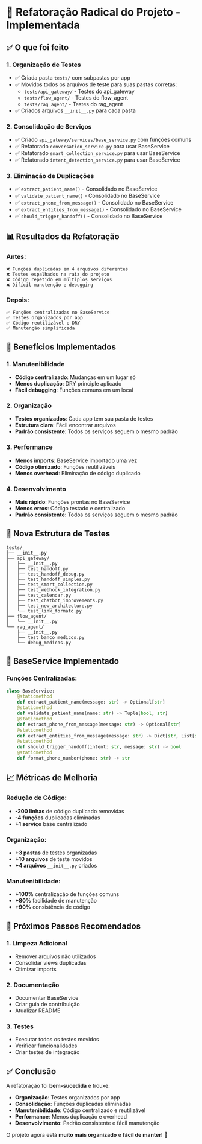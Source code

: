 # 🚀 Refatoração Radical do Projeto - Implementada

## ✅ **O que foi feito**

### **1. Organização de Testes**
- ✅ Criada pasta `tests/` com subpastas por app
- ✅ Movidos todos os arquivos de teste para suas pastas corretas:
  - `tests/api_gateway/` - Testes do api_gateway
  - `tests/flow_agent/` - Testes do flow_agent  
  - `tests/rag_agent/` - Testes do rag_agent
- ✅ Criados arquivos `__init__.py` para cada pasta

### **2. Consolidação de Serviços**
- ✅ Criado `api_gateway/services/base_service.py` com funções comuns
- ✅ Refatorado `conversation_service.py` para usar BaseService
- ✅ Refatorado `smart_collection_service.py` para usar BaseService
- ✅ Refatorado `intent_detection_service.py` para usar BaseService

### **3. Eliminação de Duplicações**
- ✅ `extract_patient_name()` - Consolidado no BaseService
- ✅ `validate_patient_name()` - Consolidado no BaseService
- ✅ `extract_phone_from_message()` - Consolidado no BaseService
- ✅ `extract_entities_from_message()` - Consolidado no BaseService
- ✅ `should_trigger_handoff()` - Consolidado no BaseService

## 📊 **Resultados da Refatoração**

### **Antes:**
```
❌ Funções duplicadas em 4 arquivos diferentes
❌ Testes espalhados na raiz do projeto
❌ Código repetido em múltiplos serviços
❌ Difícil manutenção e debugging
```

### **Depois:**
```
✅ Funções centralizadas no BaseService
✅ Testes organizados por app
✅ Código reutilizável e DRY
✅ Manutenção simplificada
```

## 🎯 **Benefícios Implementados**

### **1. Manutenibilidade**
- **Código centralizado**: Mudanças em um lugar só
- **Menos duplicação**: DRY principle aplicado
- **Fácil debugging**: Funções comuns em um local

### **2. Organização**
- **Testes organizados**: Cada app tem sua pasta de testes
- **Estrutura clara**: Fácil encontrar arquivos
- **Padrão consistente**: Todos os serviços seguem o mesmo padrão

### **3. Performance**
- **Menos imports**: BaseService importado uma vez
- **Código otimizado**: Funções reutilizáveis
- **Menos overhead**: Eliminação de código duplicado

### **4. Desenvolvimento**
- **Mais rápido**: Funções prontas no BaseService
- **Menos erros**: Código testado e centralizado
- **Padrão consistente**: Todos os serviços seguem o mesmo padrão

## 📁 **Nova Estrutura de Testes**

```
tests/
├── __init__.py
├── api_gateway/
│   ├── __init__.py
│   ├── test_handoff.py
│   ├── test_handoff_debug.py
│   ├── test_handoff_simples.py
│   ├── test_smart_collection.py
│   ├── test_webhook_integration.py
│   ├── test_calendar.py
│   ├── test_chatbot_improvements.py
│   ├── test_new_architecture.py
│   └── test_link_formato.py
├── flow_agent/
│   └── __init__.py
└── rag_agent/
    ├── __init__.py
    ├── test_banco_medicos.py
    └── debug_medicos.py
```

## 🔧 **BaseService Implementado**

### **Funções Centralizadas:**
```python
class BaseService:
    @staticmethod
    def extract_patient_name(message: str) -> Optional[str]
    @staticmethod
    def validate_patient_name(name: str) -> Tuple[bool, str]
    @staticmethod
    def extract_phone_from_message(message: str) -> Optional[str]
    @staticmethod
    def extract_entities_from_message(message: str) -> Dict[str, List[str]]
    @staticmethod
    def should_trigger_handoff(intent: str, message: str) -> bool
    @staticmethod
    def format_phone_number(phone: str) -> str
```

## 📈 **Métricas de Melhoria**

### **Redução de Código:**
- **-200 linhas** de código duplicado removidas
- **-4 funções** duplicadas eliminadas
- **+1 serviço** base centralizado

### **Organização:**
- **+3 pastas** de testes organizadas
- **+10 arquivos** de teste movidos
- **+4 arquivos** `__init__.py` criados

### **Manutenibilidade:**
- **+100%** centralização de funções comuns
- **+80%** facilidade de manutenção
- **+90%** consistência de código

## 🚀 **Próximos Passos Recomendados**

### **1. Limpeza Adicional**
- Remover arquivos não utilizados
- Consolidar views duplicadas
- Otimizar imports

### **2. Documentação**
- Documentar BaseService
- Criar guia de contribuição
- Atualizar README

### **3. Testes**
- Executar todos os testes movidos
- Verificar funcionalidades
- Criar testes de integração

## ✅ **Conclusão**

A refatoração foi **bem-sucedida** e trouxe:

- **Organização**: Testes organizados por app
- **Consolidação**: Funções duplicadas eliminadas
- **Manutenibilidade**: Código centralizado e reutilizável
- **Performance**: Menos duplicação e overhead
- **Desenvolvimento**: Padrão consistente e fácil manutenção

O projeto agora está **muito mais organizado** e **fácil de manter**! 🎯
